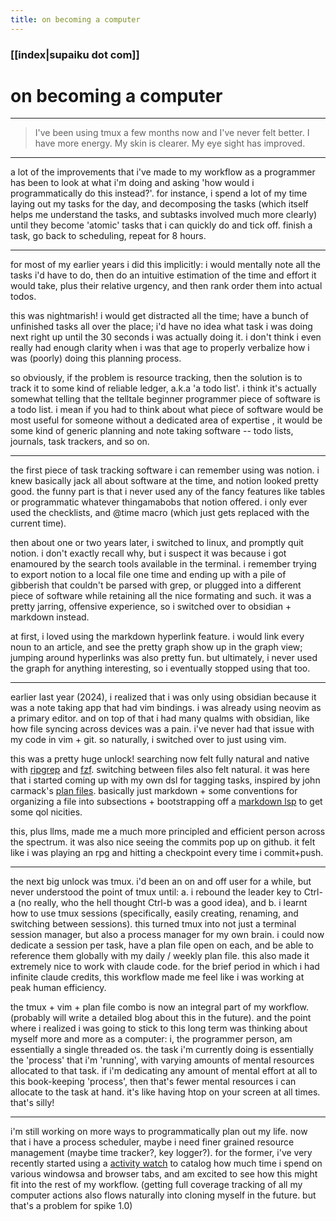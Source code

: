 ```yaml
---
title: on becoming a computer
---
```


### [[index|supaiku dot com]]

<h1 href="" onclick="document.getElementById('darkmode-toggle').click(); return false;">
on becoming a computer
</h1>

---
> I've been using tmux a few months now and I've never felt better. I have more
> energy. My skin is clearer. My eye sight has improved. 
---

a lot of the improvements that i've made to my workflow as a programmer has
been to look at what i'm doing and asking 'how would i programmatically do this
instead?'. for instance, i spend a lot of my time laying out my tasks for the
day, and decomposing the tasks (which itself helps me understand the tasks, and
subtasks involved much more clearly) until they become 'atomic' tasks that i
can quickly do and tick off. finish a task, go back to scheduling, repeat for 8
hours.

---

for most of my earlier years i did this implicitly: i would mentally note all
the tasks i'd have to do, then do an intuitive estimation of the time and
effort it would take, plus their relative urgency, and then rank order them
into actual todos.

this was nightmarish! i would get distracted all the time; have a bunch of
unfinished tasks all over the place; i'd have no idea what task i was doing
next right up until the 30 seconds i was actually doing it. i don't think i
even really had enough clarity when i was that age to properly verbalize how i
was (poorly) doing this planning process.

so obviously, if the problem is resource tracking, then the solution is to
track it to some kind of reliable ledger, a.k.a 'a todo list'. i think it's
actually somewhat telling that the telltale beginner programmer piece of
software is a todo list. i mean if you had to think about what piece of
software would be most useful for someone without a dedicated area of expertise
, it would be some kind of generic planning and note taking software -- todo
lists, journals, task trackers, and so on.

---

the first piece of task tracking software i can remember using was notion. i knew
basically jack all about software at the time, and notion looked pretty good.
the funny part is that i never used any of the fancy features like tables or
programmatic whatever thingamabobs that notion offered. i only ever used the
checklists, and @time macro (which just gets replaced with the current time).

then about one or two years later, i switched to linux, and promptly quit
notion. i don't exactly recall why, but i suspect it was because i got
enamoured by the search tools available in the terminal. i remember trying to
export notion to a local file one time and ending up with a pile of gibberish
that couldn't be parsed with grep, or plugged into a different piece of
software while retaining all the nice formating and such. it was a pretty
jarring, offensive experience, so i switched over to obsidian + markdown
instead.

at first, i loved using the markdown hyperlink feature. i would link every noun
to an article, and see the pretty graph show up in the graph view; jumping
around hyperlinks was also pretty fun. but ultimately, i never used the graph
for anything interesting, so i eventually stopped using that too.

---

earlier last year (2024), i realized that i was only using obsidian because it
was a note taking app that had vim bindings. i was already using neovim as a
primary editor. and on top of that i had many qualms with obsidian, like how
file syncing across devices was a pain. i've never had that issue with my code
in vim + git. so naturally, i switched over to just using vim.

this was a pretty huge unlock! searching now felt fully natural and native with
[ripgrep](https://github.com/BurntSushi/ripgrep) and
[fzf](https://github.com/junegunn/fzf). switching between files also felt
natural. it was here that i started coming up with my own dsl for tagging
tasks, inspired by john carmack's [plan
files](https://garbagecollected.org/2017/10/24/the-carmack-plan/). basically
just markdown + some conventions for organizing a file into subsections +
bootstrapping off a [markdown lsp](https://github.com/artempyanykh/marksman) to
get some qol nicities.

this, plus llms, made me a much more principled and efficient person across the
spectrum. it was also nice seeing the commits pop up on github. it felt like i
was playing an rpg and hitting a checkpoint every time i commit+push.

---

the next big unlock was tmux. i'd been an on and off user for a while, but
never understood the point of tmux until: a. i rebound the leader key to Ctrl-a
(no really, who the hell thought Ctrl-b was a good idea), and b. i learnt how
to use tmux sessions (specifically, easily creating, renaming, and switching
between sessions). this turned tmux into not just a terminal session manager,
but also a process manager for my own brain. i could now dedicate a session per
task, have a plan file open on each, and be able to reference them globally
with my daily / weekly plan file. this also made it extremely nice to work with
claude code. for the brief period in which i had infinite claude credits, this
workflow made me feel like i was working at peak human efficiency.

the tmux + vim + plan file combo is now an integral part of my workflow.
(probably will write a detailed blog about this in the future). and the point
where i realized i was going to stick to this long term was thinking about
myself more and more as a computer: i, the programmer person, am essentially a
single threaded os. the task i'm currently doing is essentially the 'process'
that i'm 'running', with varying amounts of mental resources allocated to that
task. if i'm dedicating any amount of mental effort at all to this book-keeping
'process', then that's fewer mental resources i can allocate to the task at
hand. it's like having htop on your screen at all times. that's silly!

---

i'm still working on more ways to programmatically plan out my life. now that i
have a process scheduler, maybe i need finer grained resource management (maybe
time tracker?, key logger?). for the former, i've very recently started using a
[activity watch](https://activitywatch.net/) to catalog how much time i spend
on various windowsa and browser tabs, and am excited to see how this might fit
into the rest of my workflow. (getting full coverage tracking of all my
computer actions also flows naturally into cloning myself in the future. but
that's a problem for spike 1.0)
